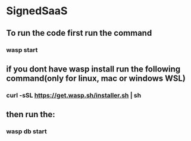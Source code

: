 # SignedSaaS

## To run the code first run the command 

### wasp start

## if you dont have wasp install run the following command(only for linux, mac or windows WSL)

### curl -sSL https://get.wasp.sh/installer.sh | sh

## then run the:

### wasp db start
